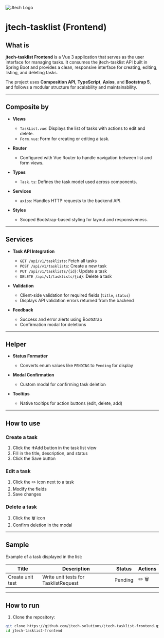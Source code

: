 ![Jtech Logo](http://www.jtech.com.br/wp-content/uploads/2015/06/logo.png)

# jtech-tasklist (Frontend)

## What is

**jtech-tasklist Frontend** is a Vue 3 application that serves as the user interface for managing tasks. It consumes the jtech-tasklist API built in Spring Boot and provides a clean, responsive interface for creating, editing, listing, and deleting tasks.

The project uses **Composition API**, **TypeScript**, **Axios**, and **Bootstrap 5**, and follows a modular structure for scalability and maintainability.

---

## Composite by

- **Views**
  - `TaskList.vue`: Displays the list of tasks with actions to edit and delete.
  - `Form.vue`: Form for creating or editing a task.

- **Router**
  - Configured with Vue Router to handle navigation between list and form views.

- **Types**
  - `Task.ts`: Defines the task model used across components.

- **Services**
  - `axios`: Handles HTTP requests to the backend API.

- **Styles**
  - Scoped Bootstrap-based styling for layout and responsiveness.

---

## Services

- **Task API Integration**
  - `GET /api/v1/tasklists`: Fetch all tasks
  - `POST /api/v1/tasklists`: Create a new task
  - `PUT /api/v1/tasklists/{id}`: Update a task
  - `DELETE /api/v1/tasklists/{id}`: Delete a task

- **Validation**
  - Client-side validation for required fields (`title`, `status`)
  - Displays API validation errors returned from the backend

- **Feedback**
  - Success and error alerts using Bootstrap
  - Confirmation modal for deletions

---

## Helper

- **Status Formatter**
  - Converts enum values like `PENDING` to `Pending` for display

- **Modal Confirmation**
  - Custom modal for confirming task deletion

- **Tooltips**
  - Native tooltips for action buttons (edit, delete, add)

---

## How to use

### Create a task

1. Click the ➕Add button in the task list view
2. Fill in the title, description, and status
3. Click the Save button

### Edit a task

1. Click the ✏️ icon next to a task
2. Modify the fields
3. Save changes

### Delete a task

1. Click the 🗑️ icon
2. Confirm deletion in the modal

---

## Sample

Example of a task displayed in the list:

| Title            | Description                             | Status  | Actions         |
|------------------|-----------------------------------------|---------|-----------------|
| Create unit test | Write unit tests for TasklistRequest    | Pending | ✏️ 🗑️            |

---

## How to run

1. Clone the repository:

```bash
git clone https://github.com/jtech-solutions/jtech-tasklist-frontend.git
cd jtech-tasklist-frontend

